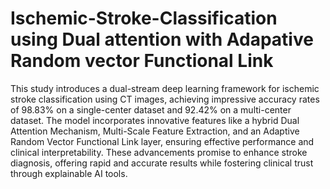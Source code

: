 # Ischemic-Stroke-Classification using Dual attention with Adapative Random vector Functional Link

This study introduces a dual-stream deep learning framework for ischemic stroke classification using CT images, achieving impressive accuracy rates of 98.83% on a single-center dataset and 92.42% on a multi-center dataset. The model incorporates innovative features like a hybrid Dual Attention Mechanism, Multi-Scale Feature Extraction, and an Adaptive Random Vector Functional Link layer, ensuring effective performance and clinical interpretability. These advancements promise to enhance stroke diagnosis, offering rapid and accurate results while fostering clinical trust through explainable AI tools.
